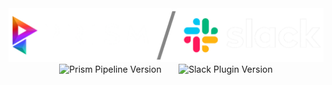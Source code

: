 <picture>
  <source media="(prefers-color-scheme: dark)" srcset="https://github.com/animationem/prism-slack/blob/main/Resources/prism_slack_logo_long_light_banner.png">
  <source media="(prefers-color-scheme: light)" srcset="https://github.com/animationem/prism-slack/blob/main/Resources/prism_slack_logo_long_dark_banner.png">
  <img alt="Prism and Slack branding" src="https://github.com/animationem/prism-slack/blob/main/Resources/prism_slack_logo_long_light_banner.png">
</picture>

<div align="center">
        <img src="https://img.shields.io/badge/Prism_Pipeline-2.0.13-mediumseagreen" alt="Prism Pipeline Version"> 
        &nbsp;&nbsp;&nbsp;&nbsp;&nbsp;
        <img src="https://img.shields.io/badge/Slack_Plugin-2.0.13-4A154B?logo=slack" alt="Slack Plugin Version">
</div>

